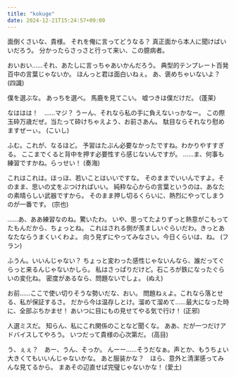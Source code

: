 ```yaml
---
title: "kokuge"
date: 2024-12-21T15:24:57+09:00
---
```




面倒くさいな、貴様。
それを俺に言ってどうなる？
真正面から本人に聞けばいいだろう。
分かったらさっさと行って来い、この臆病者。

おいおい……それ、あたしに言っちゃあいかんだろう。
典型的テンプレート百発百中の言葉じゃないか。
ほんっと君は面白いねぇ。
あ、褒めちゃいないよ？
(四識)

僕を選ぶな。
あっちを選べ。
馬鹿を見てこい。
嘘つきは僕だけだ。
(蓬莱)

なははは！　……マジ？
うーん、それなら私の手に負えないっかなー。
この際玉砕万歳だぜ。当たって砕けちゃえよう、お前さあん。
駄目ならそれなり慰めますぜーぃ。
(こいし)

ふむ。これが、なるほど。
予習はたぶん必要なかったですね。わかりやすすぎる。
ここまでくると背中を押す必要性すら感じないんですが。
……ま、何事も練習ですかね。らっせい！
(奏海)

これはこれは。ほっほ、若いことはいいですな。
そのままでいいんですよ。そのまま、思いの丈をぶつければいい。
純粋な心からの言葉というのは、あなたの素晴らしい武器ですから。
そのまま押し切るくらいに、熱烈にやってしまうのが一番です。
(宗也)

……あ、ああ練習なのね。驚いたわ。
いや、思ってたよりずっと熱意がこもってたもんだから、ちょっとね。
これはされる側が羨ましいぐらいだわ。きっとあなたならうまくいくわよ。
向う見ずにやってみなさい。今日くらいは、ね。
(フラン)

ふうん。いいんじゃない？
ちょっと変わった感性じゃないんなら、誰だってぐらっと来るんじゃないかしら。
私はさっぱりだけど。石ころが鉄になったぐらいの変化ね。
密度があるなら、問題ないでしょ。
(ぬえ)

お前……ここで使い切りそうな勢いだな、おい。
問題ねぇよ。これなら落とせる、私が保証するさ。
だから今は温存しとけ。溜めて溜めて……最大になった時に、全部ぶちかませ！
あいつに目にもの見せてやる気で行け！
(正邪)

人選ミスだ。
知らん、私にこれ関係のことなど聞くな。
ああ、だが一つだけアドバイスしてやろう。
いつだって貴様の心次第だ。
(高目)

う、ぇぇ？　あー、うん、そっか。
んーー……そうだなぁ。声とか、もうちょい大きくてもいいんじゃないかな。
あと服装かな？　ほら、意外と清潔感ってみんな見てるから。
まあその辺直せば完璧じゃないかな！
(愛土)

